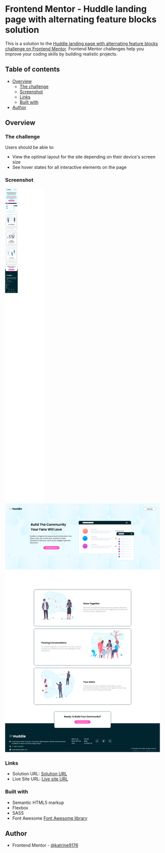 # Frontend Mentor - Huddle landing page with alternating feature blocks solution

This is a solution to the [Huddle landing page with alternating feature blocks challenge on Frontend Mentor](https://www.frontendmentor.io/challenges/huddle-landing-page-with-alternating-feature-blocks-5ca5f5981e82137ec91a5100). Frontend Mentor challenges help you improve your coding skills by building realistic projects. 

## Table of contents

- [Overview](#overview)
  - [The challenge](#the-challenge)
  - [Screenshot](#screenshot)
  - [Links](#links)
  - [Built with](#built-with)
- [Author](#author)


## Overview

### The challenge

Users should be able to:

- View the optimal layout for the site depending on their device's screen size
- See hover states for all interactive elements on the page

### Screenshot

![Mobile view](./screenshots/Screenshot%202022-11-04%20at%2020-31-16%20Frontend%20Mentor%20Huddle%20landing%20page%20with%20alternating%20feature%20blocks.png)![Desktop view](./screenshots/Screenshot%202022-11-04%20at%2020-27-38%20Frontend%20Mentor%20Huddle%20landing%20page%20with%20alternating%20feature%20blocks.png)


### Links

- Solution URL: [Solution URL](https://your-solution-url.com)
- Live Site URL: [Live site URL](https://your-live-site-url.com)


### Built with

- Semantic HTML5 markup
- Flexbox
- SASS
- Font Awesome [Font Awesome library](https://fontawesome.com/)


## Author

- Frontend Mentor - [@katrine9176](https://www.frontendmentor.io/profile/katrine9176)



